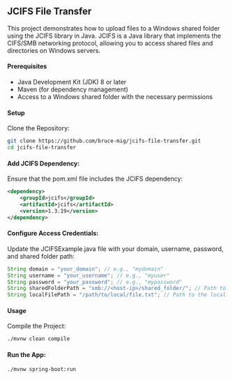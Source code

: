 ## JCIFS File Transfer

This project demonstrates how to upload files to a Windows shared folder using the JCIFS library in Java. 
JCIFS is a Java library that implements the CIFS/SMB networking protocol, allowing you to access shared files and directories on Windows servers.

#### Prerequisites
- Java Development Kit (JDK) 8 or later
- Maven (for dependency management)
- Access to a Windows shared folder with the necessary permissions

#### Setup
Clone the Repository:

```bash
git clone https://github.com/bruce-mig/jcifs-file-transfer.git
cd jcifs-file-transfer
```

#### Add JCIFS Dependency:
Ensure that the pom.xml file includes the JCIFS dependency:

```xml
<dependency>
    <groupId>jcifs</groupId>
    <artifactId>jcifs</artifactId>
    <version>1.3.19</version>
</dependency>
```
#### Configure Access Credentials:

Update the JCIFSExample.java file with your domain, username, password, and shared folder path:

```java
String domain = "your_domain"; // e.g., "mydomain"
String username = "your_username"; // e.g., "myuser"
String password = "your_password"; // e.g., "mypassword"
String sharedFolderPath = "smb://<host-ip>/shared_folder/"; // Path to the shared folder
String localFilePath = "/path/to/local/file.txt"; // Path to the local file to be uploaded
```

#### Usage

Compile the Project:

```bash
./mvnw clean compile
```

#### Run the App:

```bash
./mvnw spring-boot:run
```

